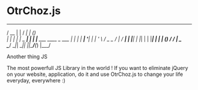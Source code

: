 # OtrChoz.js

   ____  _         _____ _                _     
  / __ \| |       / ____| |              (_)    
 | |  | | |_ _ __| |    | |__   ___ ____  _ ___ 
 | |  | | __| '__| |    | '_ \ / _ \_  / | / __|
 | |__| | |_| |  | |____| | | | (_) / / _| \__ \
  \____/ \__|_|   \_____|_| |_|\___/___(_) |___/


Another thing JS 

The most powerfull JS Library in the world ! 
If you want to eliminate jQuery on your website, application, do it and use OtrChoz.js to change your life everyday, everywhere :)
